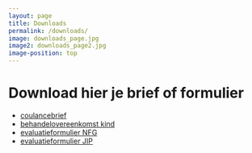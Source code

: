 ```yaml
---
layout: page
title: Downloads
permalink: /downloads/
image: downloads_page.jpg
image2: downloads_page2.jpg
image-position: top
---
```


# Download hier je brief of formulier

* [coulancebrief](/assets/downloads/coulancebrief.pdf)
* [behandelovereenkomst kind](https://docs.google.com/a/bureaujip.nl/forms/d/1EAQaNEBAcka9GPguldcWGr6PfteM1qyHKlK4XeZaDMA/viewform)
* [evaluatieformulier NFG](/assets/downloads/evaluatieformulier_voor_clienten.pdf)
* [evaluatieformulier JIP](https://docs.google.com/spreadsheet/viewform?hl=en_US&amp;pli=1&amp;formkey=dEpFLUpLdzQ2MDBtUTJjMzJYdjJZNXc6MQ#gid=0)